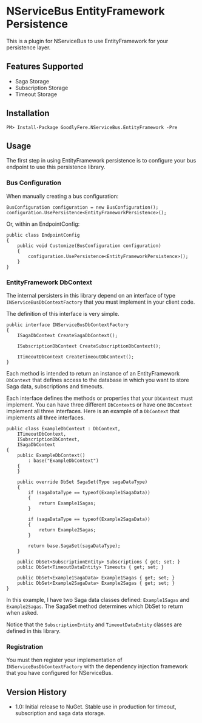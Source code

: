 # NServiceBus EntityFramework Persistence
This is a plugin for NServiceBus to use EntityFramework for your persistence layer.

## Features Supported
 - Saga Storage
 - Subscription Storage
 - Timeout Storage

## Installation
    PM> Install-Package GoodlyFere.NServiceBus.EntityFramework -Pre

## Usage
The first step in using EntityFramework persistence is to configure your bus endpoint to use
this persistence library.

### Bus Configuration
When manually creating a bus configuration:

    BusConfiguration configuration = new BusConfiguration();
    configuration.UsePersistence<EntityFrameworkPersistence>();

Or, within an EndpointConfig:

    public class EndpointConfig
    {
        public void Customize(BusConfiguration configuration)
        {
            configuration.UsePersistence<EntityFrameworkPersistence>();
        }
    }

### EntityFramework DbContext
The internal persisters in this library depend on an interface of type `INServiceBusDbContextFactory` that 
_you_ must implement in your client code.

The definition of this interface is very simple.

	
    public interface INServiceBusDbContextFactory
    {
        ISagaDbContext CreateSagaDbContext();

        ISubscriptionDbContext CreateSubscriptionDbContext();

        ITimeoutDbContext CreateTimeoutDbContext();
    }

Each method is intended to return an instance of an EntityFramework `DbContext` that defines access to the
database in which you want to store Saga data, subscriptions and timeouts.

Each interface defines the methods or properties that your `DbContext` must implement.  You can have three
different `DbContext`s or have one `DbContext` implement all three interfaces.  Here is an example of a `DbContext` that implements all three interfaces.

	public class ExampleDbContext : DbContext,
        ITimeoutDbContext,
        ISubscriptionDbContext,
        ISagaDbContext
    {
        public ExampleDbContext()
            : base("ExampleDbContext")
        {
        }

        public override DbSet SagaSet(Type sagaDataType)
        {
            if (sagaDataType == typeof(Example1SagaData))
            {
                return Example1Sagas;
            }

            if (sagaDataType == typeof(Example2SagaData))
            {
                return Example2Sagas;
            }

            return base.SagaSet(sagaDataType);
        }

        public DbSet<SubscriptionEntity> Subscriptions { get; set; }
        public DbSet<TimeoutDataEntity> Timeouts { get; set; }

        public DbSet<Example1SagaData> Example1Sagas { get; set; }
        public DbSet<Example2SagaData> Example2Sagas { get; set; }
    }

In this example, I have two Saga data classes defined: `Example1Sagas` and `Example2Sagas`.  The SagaSet method 
determines which DbSet to return when asked.

Notice that the `SubscriptionEntity` and `TimeoutDataEntity` classes are defined in this library.

### Registration
You must then register your implementation of `INServiceBusDbContextFactory` with the dependency injection
framework that you have configured for NServiceBus.

## Version History
 - 1.0: Initial release to NuGet.  Stable use in production for timeout, subscription and saga data storage.